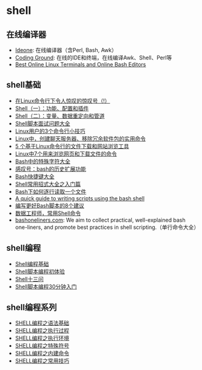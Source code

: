 # shell

## 在线编译器
* [Ideone](http://ideone.com/): 在线编译器（含Perl, Bash, Awk）
* [Coding Ground](http://www.tutorialspoint.com/codingground.htm): 在线的IDE和终端，在线编译Awk、Shell、Perl等
* [Best Online Linux Terminals and Online Bash Editors](https://itsfoss.com/online-linux-terminals/)

## shell基础
* [在Linux命令行下令人惊叹的惊叹号（!）](https://linux.cn/article-5608-1.html)
* [Shell（一）：功能、配置和插件](http://www.jianshu.com/p/f51b178237c8)
* [Shell（二）：变量、数据重定向和管道](http://www.jianshu.com/p/3687e12b8d48)
* [Shell脚本面试问题大全](https://linux.cn/article-5607-1.html)
* [Linux用户的3个命令行小技巧](https://linux.cn/article-5635-1.html)
* [Linux中，创建聊天服务器、移除冗余软件包的实用命令](https://linux.cn/article-5648-1.html)
* [5 个基于Linux命令行的文件下载和网站浏览工具](https://linux.cn/article-5546-1.html)
* [Linux中7个用来浏览网页和下载文件的命令](https://linux.cn/article-5645-1.html)
* [Bash中的特殊字符大全](https://linux.cn/article-5657-1.html)
* [感叹号：bash的历史扩展功能](https://linux.cn/article-5658-1.html)
* [Bash快捷键大全](https://linux.cn/article-5660-1.html)
* [Shell常用招式大全之入门篇](http://segmentfault.com/a/1190000002924882)
* [Bash下如何逐行读取一个文件](https://linux.cn/article-6119-1.html)
* [A quick guide to writing scripts using the bash shell](http://www.panix.com/~elflord/unix/bash-tute.html)
* [编写更好Bash脚本的8个建议](https://linux.cn/article-6420-1.html)
* [数据工程师，常用Shell命令](http://www.jianshu.com/p/1ea90c81b659)
* [bashoneliners.com](http://www.bashoneliners.com/): We aim to collect practical, well-explained bash one-liners, and promote best practices in shell scripting.（单行命令大全）

## shell编程
* [Shell编程基础](http://wiki.ubuntu.org.cn/Shell%E7%BC%96%E7%A8%8B%E5%9F%BA%E7%A1%80)
* [Shell脚本编程初体验](https://linux.cn/article-5591-1.html)
* [Shell十三问](http://wiki.jikexueyuan.com/project/13-questions-of-shell/)
* [Shell脚本编程30分钟入门](https://github.com/qinjx/30min_guides/blob/master/shell.md)

## shell编程系列
* [SHELL编程之语法基础](http://liwei.life/2016/05/16/69/)
* [SHELL编程之执行过程](http://liwei.life/2016/05/23/shell%E7%BC%96%E7%A8%8B%E4%B9%8B%E6%89%A7%E8%A1%8C%E8%BF%87%E7%A8%8B/)
* [SHELL编程之执行环境](http://liwei.life/2016/05/30/shell%E7%BC%96%E7%A8%8B%E4%B9%8B%E6%89%A7%E8%A1%8C%E7%8E%AF%E5%A2%83/)
* [SHELL编程之特殊符号](http://liwei.life/2016/06/06/shell%e7%bc%96%e7%a8%8b%e4%b9%8b%e7%89%b9%e6%ae%8a%e7%ac%a6%e5%8f%b7/)
* [SHELL编程之内建命令](http://liwei.life/2016/06/13/shell%e7%bc%96%e7%a8%8b%e4%b9%8b%e5%86%85%e5%bb%ba%e5%91%bd%e4%bb%a4/)
* [SHELL编程之常用技巧](http://liwei.life/2016/06/20/shell%e7%bc%96%e7%a8%8b%e4%b9%8b%e5%b8%b8%e7%94%a8%e6%8a%80%e5%b7%a7/)

